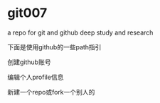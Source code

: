 # git007
a repo for git and github deep study and research

下面是使用github的一些path指引

创建github账号

编辑个人profile信息

新建一个repo或fork一个别人的
